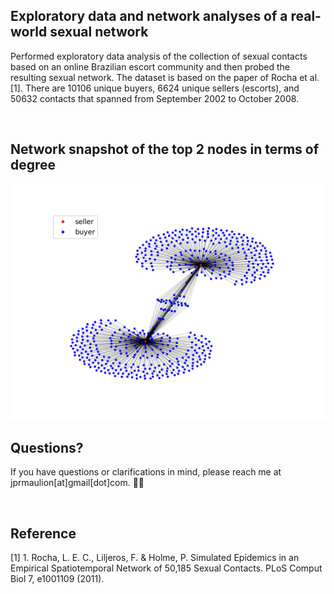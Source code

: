 ## Exploratory data and network analyses of a real-world sexual network

Performed exploratory data analysis of the collection of sexual contacts based on an online Brazilian escort community and then probed the resulting sexual network. The dataset is based on the paper of Rocha et al. [1]. There are 10106 unique buyers, 6624 unique sellers (escorts), and 50632 contacts that spanned from September 2002 to October 2008.

<br>

## Network snapshot of the top 2 nodes in terms of degree
![sexNet-top2](sexNet_top2.png)



## Questions?
If you have questions or clarifications in mind, please reach me at jprmaulion[at]gmail[dot]com. 🫶🏿





<br>

## Reference
[1] 1. Rocha, L. E. C., Liljeros, F. & Holme, P. Simulated Epidemics in an Empirical Spatiotemporal Network of 50,185 Sexual Contacts. PLoS Comput Biol 7, e1001109 (2011).
